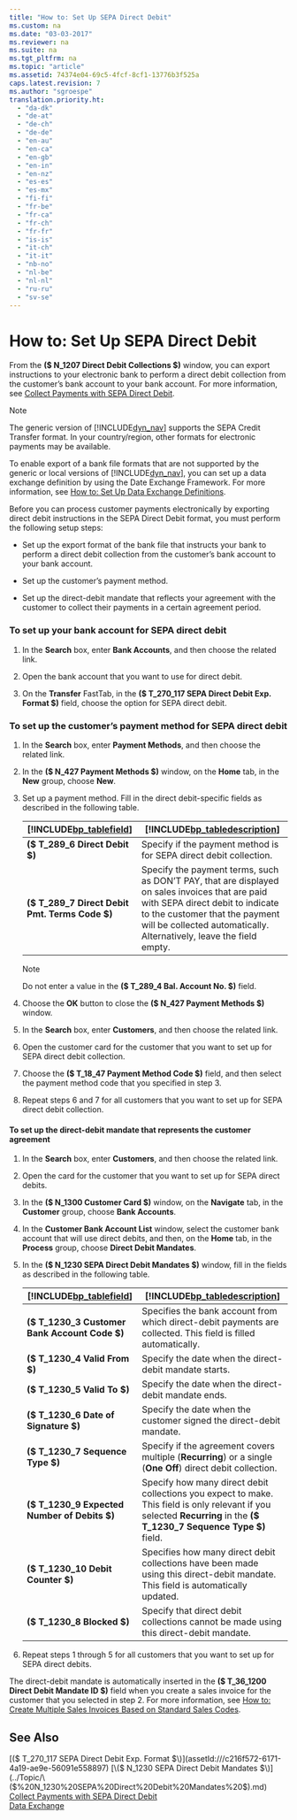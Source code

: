 ```yaml
---
title: "How to: Set Up SEPA Direct Debit"
ms.custom: na
ms.date: "03-03-2017"
ms.reviewer: na
ms.suite: na
ms.tgt_pltfrm: na
ms.topic: "article"
ms.assetid: 74374e04-69c5-4fcf-8cf1-13776b3f525a
caps.latest.revision: 7
ms.author: "sgroespe"
translation.priority.ht: 
  - "da-dk"
  - "de-at"
  - "de-ch"
  - "de-de"
  - "en-au"
  - "en-ca"
  - "en-gb"
  - "en-in"
  - "en-nz"
  - "es-es"
  - "es-mx"
  - "fi-fi"
  - "fr-be"
  - "fr-ca"
  - "fr-ch"
  - "fr-fr"
  - "is-is"
  - "it-ch"
  - "it-it"
  - "nb-no"
  - "nl-be"
  - "nl-nl"
  - "ru-ru"
  - "sv-se"
---
```

# How to: Set Up SEPA Direct Debit
From the **\($ N\_1207 Direct Debit Collections $\)** window, you can export instructions to your electronic bank to perform a direct debit collection from the customer’s bank account to your bank account. For more information, see [Collect Payments with SEPA Direct Debit](../../Finance/collect-payments-with-sepa-direct-debit.md).  
  
> [!NOTE]  
>  The generic version of [!INCLUDE[dyn_nav](../../ApplicationDesign/includes/dyn_nav_md.md)] supports the SEPA Credit Transfer format. In your country\/region, other formats for electronic payments may be available.  
>   
>  To enable export of a bank file formats that are not supported by the generic or local versions of [!INCLUDE[dyn_nav](../../ApplicationDesign/includes/dyn_nav_md.md)], you can set up a data exchange definition by using the Date Exchange Framework. For more information, see [How to: Set Up Data Exchange Definitions](../../BusinessFunctionality/DataExchange/how-to-set-up-data-exchange-definitions.md).  
  
 Before you can process customer payments electronically by exporting direct debit instructions in the SEPA Direct Debit format, you must perform the following setup steps:  
  
-   Set up the export format of the bank file that instructs your bank to perform a direct debit collection from the customer’s bank account to your bank account.  
  
-   Set up the customer’s payment method.  
  
-   Set up the direct\-debit mandate that reflects your agreement with the customer to collect their payments in a certain agreement period.  
  
### To set up your bank account for SEPA direct debit  
  
1.  In the **Search** box, enter **Bank Accounts**, and then choose the related link.  
  
2.  Open the bank account that you want to use for direct debit.  
  
3.  On the **Transfer** FastTab, in the **\($ T\_270\_117 SEPA Direct Debit Exp. Format $\)** field, choose the option for SEPA direct debit.  
  
### To set up the customer’s payment method for SEPA direct debit  
  
1.  In the **Search** box, enter **Payment Methods**, and then choose the related link.  
  
2.  In the **\($ N\_427 Payment Methods $\)** window, on the **Home** tab, in the **New** group, choose **New**.  
  
3.  Set up a payment method. Fill in the direct debit\-specific fields as described in the following table.  
  
    |[!INCLUDE[bp_tablefield](../../ApplicationDesign/includes/bp_tablefield_md.md)]|[!INCLUDE[bp_tabledescription](../../ApplicationDesign/includes/bp_tabledescription_md.md)]|  
    |---------------------------------|---------------------------------------|  
    |**\($ T\_289\_6 Direct Debit $\)**|Specify if the payment method is for SEPA direct debit collection.|  
    |**\($ T\_289\_7 Direct Debit Pmt. Terms Code $\)**|Specify the payment terms, such as DON’T PAY, that are displayed on sales invoices that are paid with SEPA direct debit to indicate to the customer that the payment will be collected automatically. Alternatively, leave the field empty.|  
  
    > [!NOTE]  
    >  Do not enter a value in the **\($ T\_289\_4 Bal. Account No. $\)** field.  
  
4.  Choose the **OK** button to close the **\($ N\_427 Payment Methods $\)** window.  
  
5.  In the **Search** box, enter **Customers**, and then choose the related link.  
  
6.  Open the customer card for the customer that you want to set up for SEPA direct debit collection.  
  
7.  Choose the **\($ T\_18\_47 Payment Method Code $\)** field, and then select the payment method code that you specified in step 3.  
  
8.  Repeat steps 6 and 7 for all customers that you want to set up for SEPA direct debit collection.  
  
#### To set up the direct\-debit mandate that represents the customer agreement  
  
1.  In the **Search** box, enter **Customers**, and then choose the related link.  
  
2.  Open the card for the customer that you want to set up for SEPA direct debits.  
  
3.  In the **\($ N\_1300 Customer Card $\)** window, on the **Navigate** tab, in the **Customer** group, choose **Bank Accounts**.  
  
4.  In the **Customer Bank Account List** window, select the customer bank account that will use direct debits, and then, on the **Home** tab, in the **Process** group, choose **Direct Debit Mandates**.  
  
5.  In the **\($ N\_1230 SEPA Direct Debit Mandates $\)** window, fill in the fields as described in the following table.  
  
    |[!INCLUDE[bp_tablefield](../../ApplicationDesign/includes/bp_tablefield_md.md)]|[!INCLUDE[bp_tabledescription](../../ApplicationDesign/includes/bp_tabledescription_md.md)]|  
    |---------------------------------|---------------------------------------|  
    |**\($ T\_1230\_3 Customer Bank Account Code $\)**|Specifies the bank account from which direct\-debit payments are collected. This field is filled automatically.|  
    |**\($ T\_1230\_4 Valid From $\)**|Specify the date when the direct\-debit mandate starts.|  
    |**\($ T\_1230\_5 Valid To $\)**|Specify the date when the direct\-debit mandate ends.|  
    |**\($ T\_1230\_6 Date of Signature $\)**|Specify the date when the customer signed the direct\-debit mandate.|  
    |**\($ T\_1230\_7 Sequence Type $\)**|Specify if the agreement covers multiple \(**Recurring**\) or a single \(**One Off**\) direct debit collection.|  
    |**\($ T\_1230\_9 Expected Number of Debits $\)**|Specify how many direct debit collections you expect to make. This field is only relevant if you selected **Recurring** in the **\($ T\_1230\_7 Sequence Type $\)** field.|  
    |**\($ T\_1230\_10 Debit Counter $\)**|Specifies how many direct debit collections have been made using this direct\-debit mandate. This field is automatically updated.|  
    |**\($ T\_1230\_8 Blocked $\)**|Specify that direct debit collections cannot be made using this direct\-debit mandate.|  
  
6.  Repeat steps 1 through 5 for all customers that you want to set up for SEPA direct debits.  
  
 The direct\-debit mandate is automatically inserted in the **\($ T\_36\_1200 Direct Debit Mandate ID $\)** field when you create a sales invoice for the customer that you selected in step 2. For more information, see [How to: Create Multiple Sales Invoices Based on Standard Sales Codes](../../Finance/how-to-create-multiple-sales-invoices-based-on-standard-sales-codes.md).  
  
## See Also  
 [\($ T\_270\_117 SEPA Direct Debit Exp. Format $\)](assetId:///c216f572-6171-4a19-ae9e-56091e558897)   
 [\($ N\_1230 SEPA Direct Debit Mandates $\)](../Topic/\($%20N_1230%20SEPA%20Direct%20Debit%20Mandates%20$\).md)   
 [Collect Payments with SEPA Direct Debit](../../Finance/collect-payments-with-sepa-direct-debit.md)   
 [Data Exchange](../../BusinessFunctionality/DataExchange/data-exchange.md)